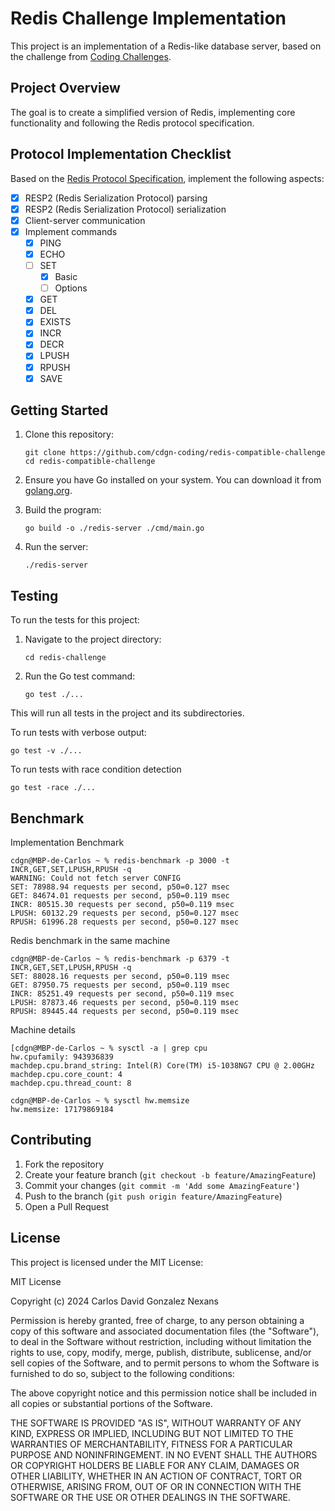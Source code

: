 # Redis Challenge Implementation

This project is an implementation of a Redis-like database server, based on the challenge from [Coding Challenges](https://codingchallenges.fyi/challenges/challenge-redis).

## Project Overview

The goal is to create a simplified version of Redis, implementing core functionality and following the Redis protocol specification.

## Protocol Implementation Checklist

Based on the [Redis Protocol Specification](https://redis.io/docs/latest/develop/reference/protocol-spec/), implement the following aspects:

- [x] RESP2 (Redis Serialization Protocol) parsing
- [x] RESP2 (Redis Serialization Protocol) serialization
- [x] Client-server communication
- [x] Implement commands
  - [x] PING
  - [x] ECHO
  - [ ] SET
    - [x] Basic
    - [ ] Options
  - [x] GET
  - [x] DEL
  - [x] EXISTS
  - [x] INCR
  - [x] DECR
  - [x] LPUSH
  - [x] RPUSH
  - [x] SAVE

## Getting Started

1. Clone this repository:
   ```
   git clone https://github.com/cdgn-coding/redis-compatible-challenge
   cd redis-compatible-challenge
   ```

2. Ensure you have Go installed on your system. You can download it from [golang.org](https://golang.org/).

3. Build the program:
   ```
   go build -o ./redis-server ./cmd/main.go
   ```

4. Run the server:
   ```
   ./redis-server
   ```

## Testing

To run the tests for this project:

1. Navigate to the project directory:
   ```
   cd redis-challenge
   ```

2. Run the Go test command:
   ```
   go test ./...
   ```

This will run all tests in the project and its subdirectories.

To run tests with verbose output:
```
go test -v ./...
```

To run tests with race condition detection

```
go test -race ./...
```

## Benchmark

Implementation Benchmark

```
cdgn@MBP-de-Carlos ~ % redis-benchmark -p 3000 -t INCR,GET,SET,LPUSH,RPUSH -q
WARNING: Could not fetch server CONFIG
SET: 78988.94 requests per second, p50=0.127 msec                   
GET: 84674.01 requests per second, p50=0.119 msec                   
INCR: 80515.30 requests per second, p50=0.119 msec                   
LPUSH: 60132.29 requests per second, p50=0.127 msec                   
RPUSH: 61996.28 requests per second, p50=0.127 msec            
```

Redis benchmark in the same machine

```
cdgn@MBP-de-Carlos ~ % redis-benchmark -p 6379 -t INCR,GET,SET,LPUSH,RPUSH -q
SET: 88028.16 requests per second, p50=0.119 msec                   
GET: 87950.75 requests per second, p50=0.119 msec                   
INCR: 85251.49 requests per second, p50=0.119 msec                   
LPUSH: 87873.46 requests per second, p50=0.119 msec                   
RPUSH: 89445.44 requests per second, p50=0.119 msec
```

Machine details

```
[cdgn@MBP-de-Carlos ~ % sysctl -a | grep cpu
hw.cpufamily: 943936839
machdep.cpu.brand_string: Intel(R) Core(TM) i5-1038NG7 CPU @ 2.00GHz
machdep.cpu.core_count: 4
machdep.cpu.thread_count: 8

cdgn@MBP-de-Carlos ~ % sysctl hw.memsize
hw.memsize: 17179869184
```

## Contributing

1. Fork the repository
2. Create your feature branch (`git checkout -b feature/AmazingFeature`)
3. Commit your changes (`git commit -m 'Add some AmazingFeature'`)
4. Push to the branch (`git push origin feature/AmazingFeature`)
5. Open a Pull Request

## License

This project is licensed under the MIT License:

MIT License

Copyright (c) 2024 Carlos David Gonzalez Nexans

Permission is hereby granted, free of charge, to any person obtaining a copy
of this software and associated documentation files (the "Software"), to deal
in the Software without restriction, including without limitation the rights
to use, copy, modify, merge, publish, distribute, sublicense, and/or sell
copies of the Software, and to permit persons to whom the Software is
furnished to do so, subject to the following conditions:

The above copyright notice and this permission notice shall be included in all
copies or substantial portions of the Software.

THE SOFTWARE IS PROVIDED "AS IS", WITHOUT WARRANTY OF ANY KIND, EXPRESS OR
IMPLIED, INCLUDING BUT NOT LIMITED TO THE WARRANTIES OF MERCHANTABILITY,
FITNESS FOR A PARTICULAR PURPOSE AND NONINFRINGEMENT. IN NO EVENT SHALL THE
AUTHORS OR COPYRIGHT HOLDERS BE LIABLE FOR ANY CLAIM, DAMAGES OR OTHER
LIABILITY, WHETHER IN AN ACTION OF CONTRACT, TORT OR OTHERWISE, ARISING FROM,
OUT OF OR IN CONNECTION WITH THE SOFTWARE OR THE USE OR OTHER DEALINGS IN THE
SOFTWARE.